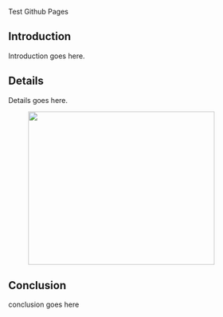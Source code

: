 Test Github Pages
<!-- wp:heading -->
<h2 class="wp-block-heading">Introduction</h2>
<!-- /wp:heading -->

<!-- wp:paragraph -->
<p>Introduction goes here.</p>
<!-- /wp:paragraph -->

<!-- wp:heading -->
<h2 class="wp-block-heading">Details</h2>
<!-- /wp:heading -->

<!-- wp:paragraph -->
<p>Details goes here.</p>
<!-- /wp:paragraph -->

<!-- wp:image {"id":114,"width":374,"height":307,"sizeSlug":"large","linkDestination":"none"} -->
<figure class="wp-block-image size-large is-resized"><img src="https://sabih114253105.files.wordpress.com/2023/01/screenshot_20221122_084803.png?w=590" alt="" class="wp-image-114" width="374" height="307"/></figure>
<!-- /wp:image -->

<!-- wp:heading -->
<h2 class="wp-block-heading">Conclusion</h2>
<!-- /wp:heading -->

<!-- wp:paragraph -->
<p>conclusion goes here</p>
<!-- /wp:paragraph -->

